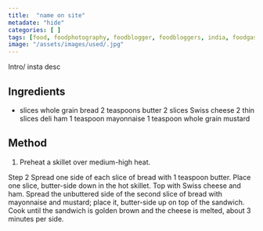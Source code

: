 ```yaml
---
title:  "name on site"
metadate: "hide"
categories: [ ]
tags: [food, foodphotography, foodblogger, foodbloggers, india, foodgasm, indianfood, love, foodcoma, foodporn,indiancooking, indianrecipe, foodlovers, indianfood, indianfoodbloggers, foodiesofinstagram, foodlove, indian, indiancouple, eatlocal, eathealthy, eatwell, desifood, trending, tasty, taste, yummyinmytummy, foodie, instafood, instafoodie, foodstagram, instagood, passionatepaprika, foodblog, easy, indian, recipe, mothersrecipe, cooking, easycooking, easyrecipe, simple, simplefood ]
image: "/assets/images/used/.jpg"
---
```


Intro/ insta desc 

## Ingredients

-  slices whole grain bread
2 teaspoons butter
2 slices Swiss cheese
2 thin slices deli ham
1 teaspoon mayonnaise
1 teaspoon whole grain mustard


## Method

1. Preheat a skillet over medium-high heat.

 Step 2
Spread one side of each slice of bread with 1 teaspoon butter. Place one slice, butter-side down in the hot skillet. Top with Swiss cheese and ham. Spread the unbuttered side of the second slice of bread with mayonnaise and mustard; place it, butter-side up on top of the sandwich. Cook until the sandwich is golden brown and the cheese is melted, about 3 minutes per side. 

